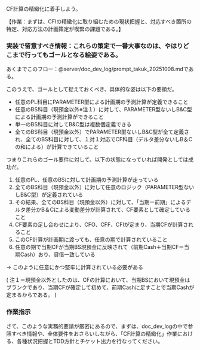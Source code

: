 CF計算の精緻化に着手しよう。

【作業：まずは、CFIの精緻化に取り組むための現状把握と、対応すべき箇所の特定、対応方法の計画策定が喫緊の課題である。】

### 実装で留意すべき情報：これらの策定で一番大事なのは、やはりどこまで行ってもゴールとなる絵姿である。

あくまでこのフロー：@server/doc_dev_log/prompt_takuk_20251008.mdである。

このうえで、ゴールとして捉えておくべき、具体的な姿は以下の要領だ。

- 任意のPL科目にPARAMETER型による計画期の予測計算が定義できること
- 任意のBS科目（現預金以外※注１）に対して、PARAMETER型ないしB&C型による計画期の予測計算ができること
- 単一のBS科目に対してB&C型は複数個定義できる
- 全てのBS科目（現預金以外）でPARAMETER型ないしB&C型が全て定義され、全てのBS科目に対して、１対１対応でCF科目（デルタ差分ないしB＆Cの和による）が計算できていること

つまりこれらのゴール要件に対して、以下の状態になっていれば開発としては成功だ。

1. 任意のPL、任意のBSに対して計画期の予測計算が走っている
2. 全てのBS科目（現預金以外）に対して任意のロジック（PARAMETER型ないしB&C型）が定義されている
3. その結果、全てのBS科目（現預金以外）に対して、「当期ー前期」によるデルタ差分かB＆Cによる変動差分が計算されて、CF要素として確定していること
4. CF要素の足し合わせにより、CFO、CFF、CFIが定まり、当期CFが計算されること
5. このCF計算が計画期に渡っても、任意の期で計算されていること
6. 任意の期で当期CFが当期BS現預金に反映されて（前期Cash＋当期CF＝当期Cash）おり、貸借一致している

→ このように任意にかつ堅牢に計算されている必要がある

(
注１＝現預金以外としたのは、CFの計算において、当期BSにおいて現預金はブランクであり、当期CFが確定して初めて、前期Cashに足すことで当期Cashが定まるからである。
)

### 作業指示

さて、このような実務的要請が厳密にあるので、まずは、doc_dev_logの中で参照すべき情報や、全体要件をおさらいしながら、「CF計算の精緻化」作業における、各種状況把握とTDD方針とチケット出力を行なってください。
